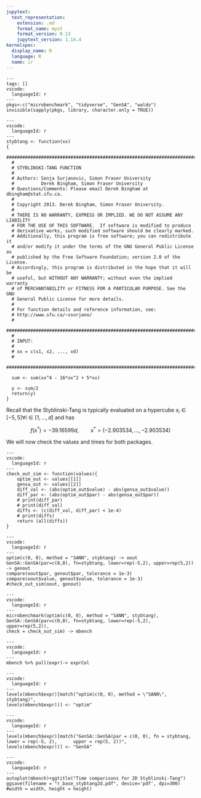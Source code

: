 ```yaml
---
jupytext:
  text_representation:
    extension: .md
    format_name: myst
    format_version: 0.13
    jupytext_version: 1.14.4
kernelspec:
  display_name: R
  language: R
  name: ir
---
```


```{code-cell} r
---
tags: []
vscode:
  languageId: r
---
pkgs<-c("microbenchmark", "tidyverse", "GenSA", "waldo")
invisible(sapply(pkgs, library, character.only = TRUE))
```

```{code-cell} r
---
vscode:
  languageId: r
---
stybtang <- function(xx)
{
  ##########################################################################
  #
  # STYBLINSKI-TANG FUNCTION
  #
  # Authors: Sonja Surjanovic, Simon Fraser University
  #          Derek Bingham, Simon Fraser University
  # Questions/Comments: Please email Derek Bingham at dbingham@stat.sfu.ca.
  #
  # Copyright 2013. Derek Bingham, Simon Fraser University.
  #
  # THERE IS NO WARRANTY, EXPRESS OR IMPLIED. WE DO NOT ASSUME ANY LIABILITY
  # FOR THE USE OF THIS SOFTWARE.  If software is modified to produce
  # derivative works, such modified software should be clearly marked.
  # Additionally, this program is free software; you can redistribute it 
  # and/or modify it under the terms of the GNU General Public License as 
  # published by the Free Software Foundation; version 2.0 of the License. 
  # Accordingly, this program is distributed in the hope that it will be 
  # useful, but WITHOUT ANY WARRANTY; without even the implied warranty 
  # of MERCHANTABILITY or FITNESS FOR A PARTICULAR PURPOSE. See the GNU 
  # General Public License for more details.
  #
  # For function details and reference information, see:
  # http://www.sfu.ca/~ssurjano/
  #
  ##########################################################################
  #
  # INPUT:
  #
  # xx = c(x1, x2, ..., xd)
  #
  ##########################################################################
  
  sum <- sum(xx^4 - 16*xx^2 + 5*xx)
	
  y <- sum/2
  return(y)
}
```

Recall that the Styblinski-Tang is typically evaluated on a hypercube $x_i \in [-5, 5] \forall i \in [1,\ldots,d]$ and has

$$ f(x^*) = -39.16599d, \qquad x^*=(-2.903534,\ldots,-2.903534) $$

We will now check the values and times for both packages.

```{code-cell} r
---
vscode:
  languageId: r
---
check_out_sim <- function(values){
	optim_out <- values[[1]]
	gensa_out <- values[[2]]
	diff_val <- (abs(optim_out$value) - abs(gensa_out$value))
	diff_par <- (abs(optim_out$par) - abs(gensa_out$par))
	# print(diff_par)
	# print(diff_val)
	diffs <- (c(diff_val, diff_par) < 1e-4)
	# print(diffs)
	return (all(diffs))
}
```

```{code-cell} r
---
vscode:
  languageId: r
---
optim(c(0, 0), method = "SANN", stybtang) -> oout
GenSA::GenSA(par=c(0,0), fn=stybtang, lower=rep(-5,2), upper=rep(5,2)) -> genout
compare(oout$par, genout$par, tolerance = 1e-3)
compare(oout$value, genout$value, tolerance = 1e-3)
#check_out_sim(oout, genout)
```

```{code-cell} r
---
vscode:
  languageId: r
---
microbenchmark(optim(c(0, 0), method = "SANN", stybtang),
GenSA::GenSA(par=c(0,0), fn=stybtang, lower=rep(-5,2), upper=rep(5,2)),
check = check_out_sim) -> mbench
```

```{code-cell} r
---
vscode:
  languageId: r
---
mbench %>% pull(expr)-> exprCol
```

```{code-cell} r
---
vscode:
  languageId: r
---
levels(mbench$expr)[match("optim(c(0, 0), method = \"SANN\", stybtang)",
levels(mbench$expr))] <- "optim"
```

```{code-cell} r
---
vscode:
  languageId: r
---
levels(mbench$expr)[match("GenSA::GenSA(par = c(0, 0), fn = stybtang, lower = rep(-5, 2),      upper = rep(5, 2))",
levels(mbench$expr))] <- "GenSA"
```

```{code-cell} r
---
vscode:
  languageId: r
---
autoplot(mbench)+ggtitle("Time comparisons for 2D Styblinski-Tang")
ggsave(filename = "r_base_stybtang2d.pdf", device='pdf', dpi=300)
#width = width, height = height)
```

<!--
 Copyright 2023 rgoswami
 
 Licensed under the Apache License, Version 2.0 (the "License");
 you may not use this file except in compliance with the License.
 You may obtain a copy of the License at
 
     http://www.apache.org/licenses/LICENSE-2.0
 
 Unless required by applicable law or agreed to in writing, software
 distributed under the License is distributed on an "AS IS" BASIS,
 WITHOUT WARRANTIES OR CONDITIONS OF ANY KIND, either express or implied.
 See the License for the specific language governing permissions and
 limitations under the License.
-->
